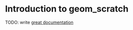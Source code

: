 # Introduction to geom_scratch

TODO: write [great documentation](http://jacobian.org/writing/what-to-write/)

